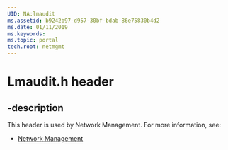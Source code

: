 ```yaml
---
UID: NA:lmaudit
ms.assetid: b9242b97-d957-30bf-bdab-86e75830b4d2
ms.date: 01/11/2019
ms.keywords: 
ms.topic: portal
tech.root: netmgmt
---
```


# Lmaudit.h header


## -description


This header is used by Network Management. For more information, see:

- [Network Management](../_netmgmt/index.md)

